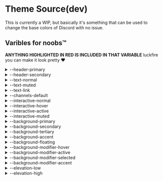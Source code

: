 # Theme Source(dev)



This is currently a WIP, but basically it's something that can be used to change the base colors of Discord with no issue. 

## Varibles for noobs™️
**ANYTHING HIGHLIGHTED IN RED IS INCLUDED IN THAT VARIABLE** luckfire you can make it look pretty ♥
<details>
  <summary>--header-primary</summary>
Most visible header text

![](https://media.discordapp.net/attachments/761659752446689280/767957753674203146/unknown.png?width=1120&height=630)
![](https://media.discordapp.net/attachments/761659752446689280/767957832342437918/unknown.png?width=1120&height=630)
</details>

<details>
  <summary>--header-secondary</summary>
most text under header-primary

![](https://media.discordapp.net/attachments/761659752446689280/767958009032212500/unknown.png?width=1120&height=630)
![](https://media.discordapp.net/attachments/761659752446689280/767958062215987200/unknown.png?width=1120&height=630)
</details>

<details>
  <summary>--text-normal</summary>
most basic text elements in discord

![](https://media.discordapp.net/attachments/761659752446689280/767958461110550528/unknown.png?width=1120&height=630)
![](https://media.discordapp.net/attachments/761659752446689280/767958568627732490/unknown.png?width=1120&height=630)
</details>

<details>
  <summary>--text-muted</summary>
most text areas that are a defaulted to a "muted color" ( usually in any text fields)

![](https://media.discordapp.net/attachments/761659752446689280/767958862174355466/unknown.png?width=1121&height=629)
</details>

<details>
  <summary>--text-link</summary>
any links or hyperlinks

![](https://media.discordapp.net/attachments/761659752446689280/767959535691235409/unknown.png?width=1121&height=629)
</details>

<details>
  <summary>--channels-default</summary>
any area headers or discord channels

![](https://media.discordapp.net/attachments/761659752446689280/767959748514414632/unknown.png?width=1120&height=630)
![](https://media.discordapp.net/attachments/761659752446689280/767959815418675220/unknown.png?width=1120&height=630)
</details>

<details>
  <summary>--interactive-normal</summary>
anything that you can click on that isn't already active or being hovered over

![](https://media.discordapp.net/attachments/761659752446689280/767960326868041728/unknown.png?width=1120&height=630)
</details>

<details>
  <summary>--interactive-hover</summary>
anything that you can click on that is currently being hovered over

![](https://media.discordapp.net/attachments/761659752446689280/767960844050497576/unknown.png?width=215&height=630)
</details>

<details>
  <summary>--interactive-active</summary>
anything that you can click on that is currently active

![](https://media.discordapp.net/attachments/761659752446689280/767961120072925205/unknown.png?width=1120&height=630)
</details>

<details>
  <summary>--interactive-muted</summary>
anything that is currently muted that you can interact with

![](https://media.discordapp.net/attachments/761659752446689280/767962218033184768/unknown.png?width=1124&height=630)
</details>

<details>
  <summary>--background-primary</summary>
discord secondary (second) background

![](https://media.discordapp.net/attachments/761659752446689280/767963085079314462/unknown.png?width=1105&height=630)
</details>

<details>
  <summary>--background-secondary</summary>
Most visible header text

![](https://media.discordapp.net/attachments/761659752446689280/767957753674203146/unknown.png?width=1120&height=630)
</details>

<details>
  <summary>--background-tertiary</summary>
discord tertiary (third) background

![](https://media.discordapp.net/attachments/761659752446689280/767963402889854976/unknown.png?width=1120&height=630)
</details>

<details>
  <summary>--background-accent</summary>
discord accent color

![](https://media.discordapp.net/attachments/761659752446689280/767963971864887306/unknown.png)
</details>

<details>
  <summary>--background-floating</summary>
the color for all floating elements of discord

![](https://media.discordapp.net/attachments/761659752446689280/767964336995303424/unknown.png)
![](https://media.discordapp.net/attachments/761659752446689280/767964458470866954/unknown.png)
</details>

<details>
  <summary>--background-modifier-hover</summary>
**LUCKFIRE IDK YOU DO SOMETHING LOLZ**

![](https://snapper.is-a-virg.in/3g23q1.gif)
</details>

<details>
  <summary>--background-modifier-active</summary>
**whatever you said before** that is currently active (on click)

![](https://media.discordapp.net/attachments/761659752446689280/767965907581927434/unknown.png?width=1120&height=630)
</details>

<details>
  <summary>--background-modifier-selected</summary>
**whatever you said before** that is currently selected

![](https://media.discordapp.net/attachments/761659752446689280/767966285694369792/unknown.png?width=1121&height=629)
</details>

<details>
  <summary>--background-modifier-accent</summary>
separators

![](https://media.discordapp.net/attachments/761659752446689280/767966654046011443/unknown.png?width=1120&height=630)
![](https://media.discordapp.net/attachments/761659752446689280/767966707087835186/unknown.png?width=1120&height=630)
</details>

<details>
  <summary>--elevation-low</summary>
changes **this** line, supposed to be coded as `--elevation-low: 0 1px 0 rgba(4, 4, 5, 0.2), 0 1.5px 0 rgba(6, 6, 7, 0.05), 0 2px 0 rgba(4, 4, 5, 0.05);` (replace colors)

![](https://media.discordapp.net/attachments/761659752446689280/767967924379320331/unknown.png?width=1120&height=630)
</details>

<details>
  <summary>--elevation-high</summary>
changes the "drop shadow" behind certain elements

![](https://media.discordapp.net/attachments/761659752446689280/767968776049393704/unknown.png?width=1120&height=630)
</details>


